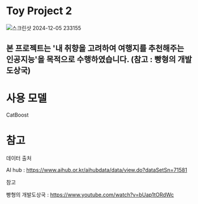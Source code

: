 # Toy Project 2
![스크린샷 2024-12-05 233155](https://github.com/user-attachments/assets/04f5d15f-664e-48ae-b301-e388fbe6456e)

## 본 프로젝트는 '내 취향을 고려하여 여행지를 추천해주는 인공지능'을 목적으로 수행하였습니다. (참고 : 빵형의 개발도상국)

# 사용 모델

CatBoost

# 참고

데이터 출처

AI hub : https://www.aihub.or.kr/aihubdata/data/view.do?dataSetSn=71581

참고

빵형의 개발도상국 : https://www.youtube.com/watch?v=bUap1tORdWc
